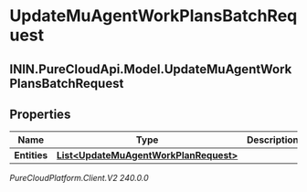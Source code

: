 # UpdateMuAgentWorkPlansBatchRequest

## ININ.PureCloudApi.Model.UpdateMuAgentWorkPlansBatchRequest

## Properties

|Name | Type | Description | Notes|
|------------ | ------------- | ------------- | -------------|
| **Entities** | [**List&lt;UpdateMuAgentWorkPlanRequest&gt;**](UpdateMuAgentWorkPlanRequest) |  | [optional] |



_PureCloudPlatform.Client.V2 240.0.0_
